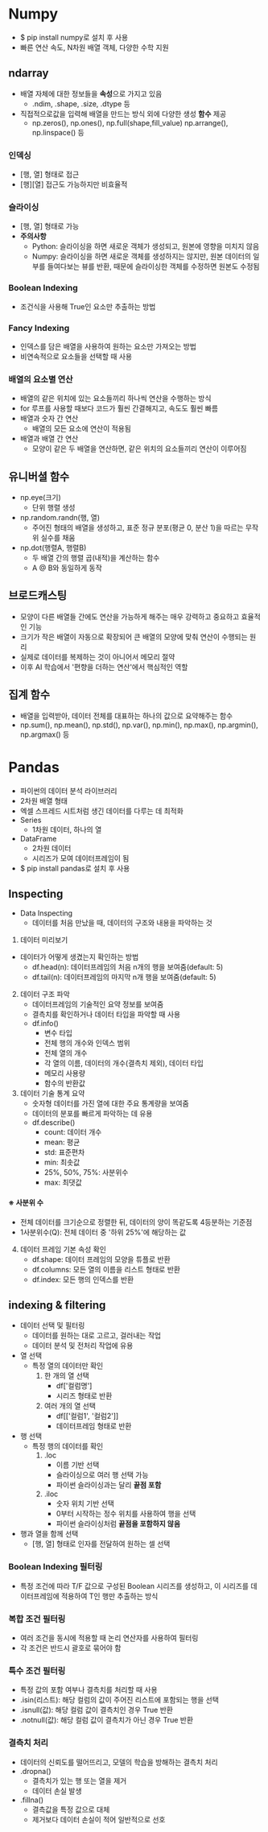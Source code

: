 # Numpy
- $ pip install numpy로 설치 후 사용
- 빠른 연산 속도, N차원 배열 객체, 다양한 수학 지원
## ndarray
- 배열 자체에 대한 정보들을 **속성**으로 가지고 있음
  - .ndim, .shape, .size, .dtype 등
- 직접적으로값을 입력해 배열을 만드는 방식 외에 다양한 생성 **함수** 제공
  - np.zeros(), np.ones(), np.full(shape,fill_value) np.arrange(), np.linspace() 등
### 인덱싱
- [행, 열] 형태로 접근
- [행][열] 접근도 가능하지만 비효율적
### 슬라이싱
- [행, 열] 형태로 가능
- **주의사항**
  - Python: 슬라이싱을 하면 새로운 객체가 생성되고, 원본에 영향을 미치지 않음
  - Numpy: 슬라이싱을 하면 새로운 객체를 생성하지는 않지만, 원본 데이터의 일부를 들여다보는 뷰를 반환, 때문에 슬라이싱한 객체를 수정하면 원본도 수정됨
### Boolean Indexing
- 조건식을 사용해 True인 요소만 추출하는 방법
### Fancy Indexing
- 인덱스를 담은 배열을 사용하여 원하는 요소만 가져오는 방법
- 비연속적으로 요소들을 선택할 때 사용
### 배열의 요소별 연산
- 배열의 같은 위치에 있는 요소들끼리 하나씩 연산을 수행하는 방식
- for 루프를 사용할 때보다 코드가 훨씬 간결해지고, 속도도 훨씬 빠름
- 배열과 숫자 간 연산
  - 배열의 모든 요소에 연산이 적용됨
- 배열과 배열 간 연산
  - 모양이 같은 두 배열을 연산하면, 같은 위치의 요소들끼리 연산이 이루어짐
## 유니버셜 함수
- np.eye(크기)
  - 단위 행렬 생성
- np.random.randn(행, 열)
  - 주어진 형태의 배열을 생성하고, 표준 정규 분포(평균 0, 분산 1)을 따르는 무작위 실수를 채움
- np.dot(행렬A, 행렬B)
  - 두 배열 간의 행렬 곱(내적)을 계산하는 함수
  - A @ B와 동일하게 동작
## 브로드캐스팅
- 모양이 다른 배열들 간에도 연산을 가능하게 해주는 매우 강력하고 중요하고 효율적인 기능
- 크기가 작은 배열이 자동으로 확장되어 큰 배열의 모양에 맞춰 연산이 수행되는 원리
- 실제로 데이터를 복제하는 것이 아니어서 메모리 절약
- 이후 AI 학습에서 '편향을 더하는 연산'에서 핵심적인 역할
## 집계 함수
- 배열을 입력받아, 데이터 전체를 대표하는 하나의 값으로 요약해주는 함수
- np.sum(), np.mean(), np.std(), np.var(), np.min(), np.max(), np.argmin(), np.argmax() 등
# Pandas
- 파이썬의 데이터 분석 라이브러리
- 2차원 배열 형태
- 엑셀 스프레드 시트처럼 생긴 데이터를 다루는 데 최적화
- Series
  - 1차원 데이터, 하나의 열
- DataFrame
  - 2차원 데이터
  - 시리즈가 모여 데이터프레임이 됨
- $ pip install pandas로 설치 후 사용
## Inspecting
- Data Inspecting
  - 데이터를 처음 만났을 때, 데이터의 구조와 내용을 파악하는 것
1. 데이터 미리보기   
- 데이터가 어떻게 생겼는지 확인하는 방법
   - df.head(n): 데이터프레임의 처음 n개의 행을 보여줌(default: 5)
   - df.tail(n): 데이터프레임의 마지막 n개 행을 보여줌(default: 5)
2. 데이터 구조 파악
   - 데이터프레임의 기술적인 요약 정보를 보여줌
   - 결측치를 확인하거나 데이터 타입을 파악할 때 사용
   - df.info()
     - 변수 타입
     - 전체 행의 개수와 인덱스 범위
     - 전체 열의 개수
     - 각 열의 이름, 데이터의 개수(결측치 제외), 데이터 타입
     - 메모리 사용량
     - 함수의 반환값
3. 데이터 기술 통계 요약
   - 숫자형 데이터를 가진 열에 대한 주요 통계량을 보여줌
   - 데이터의 분포를 빠르게 파악하는 데 유용
   - df.describe()
     - count: 데이터 개수
     - mean: 평균
     - std: 표준편차
     - min: 최솟값
     - 25%, 50%, 75%: 사분위수
     - max: 최댓값
#### ※ 사분위 수
- 전체 데이터를 크기순으로 정렬한 뒤, 데이터의 양이 똑같도록 4등분하는 기준점
- 1사분위수(Q): 전체 데이터 중 '하위 25%'에 해당하는 값
4. 데이터 프레임 기본 속성 확인
   - df.shape: 데이터 프레임의 모양을 튜플로 반환
   - df.columns: 모든 열의 이름을 리스트 형태로 반환
   - df.index: 모든 행의 인덱스를 반환
## indexing & filtering
- 데이터 선택 및 필터링
  - 데이터를 원하는 대로 고르고, 걸러내는 작업
  - 데이터 분석 및 전처리 작업에 유용
- 열 선택
  - 특정 열의 데이터만 확인
    1. 한 개의 열 선택
        - df['컬럼명']
        - 시리즈 형태로 반환
    2. 여러 개의 열 선택
        - df[['컬럼1', '컬럼2']]
        - 데이터프레임 형태로 반환
- 행 선택
  - 특정 행의 데이터를 확인
    1. .loc
        - 이름 기반 선택
        - 슬라이싱으로 여러 행 선택 가능
        - 파이썬 슬라이싱과는 달리 **끝점 포함** 
    2. .iloc
        - 숫자 위치 기반 선택
        - 0부터 시작하는 정수 위치를 사용하여 행을 선택
        - 파이썬 슬라이싱처럼 **끝점을 포함하지 않음**
- 행과 열을 함께 선택
  - [행, 열] 형태로 인자를 전달하여 원하는 셀 선택
### Boolean Indexing 필터링
- 특정 조건에 따라 T/F 값으로 구성된 Boolean 시리즈를 생성하고, 이 시리즈를 데이터프레임에 적용하여 T인 행만 추출하는 방식
### 복합 조건 필터링
- 여러 조건을 동시에 적용할 때 논리 연산자를 사용하여 필터링
- 각 조건은 반드시 괄호로 묶어야 함
### 특수 조건 필터링
- 특정 값의 포함 여부나 결측치를 처리할 때 사용
- .isin(리스트): 해당 컬럼의 값이 주어진 리스트에 포함되는 행을 선택
- .isnull(값): 해당 컬럼 값이 결측치인 경우 True 반환
- .notnull(값): 해당 컬럼 값이 결측치가 아닌 경우 True 반환
### 결측치 처리
- 데이터의 신뢰도를 떨어뜨리고, 모델의 학습을 방해하는 결측치 처리
- .dropna()
  - 결측치가 있는 행 또는 열을 제거
  - 데이터 손실 발생
- .fillna()
  - 결측값을 특정 값으로 대체
  - 제거보다 데이터 손실이 적어 일반적으로 선호